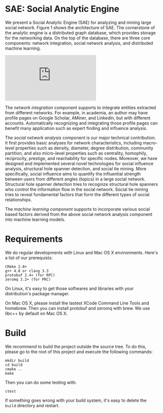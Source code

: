 SAE: Social Analytic Engine
============
We present a Social Analytic Engine (SAE) for analyzing and mining large social network. Figure 1
shows the architecture of SAE. The cornerstone of the analytic engine is a distributed graph database, which provides storage for the networking data. On the top of the database, there are three core components: network integration, social network analysis, and distributed machine learning. 

![](http://keg.cs.tsinghua.edu.cn/jietang/publications/KDD13-poster-SAE.pdf)

The *network integration* component supports to integrate entities extracted from different networks. For example, in academia, an author may have profile pages on Google Scholar, AMiner, and LinkedIn, but with different accounts. Automatically recognizing and integrating those profile pages can benefit many application such as expert finding and influence analysis.

The *social network analysis* component is our major technical contribution. It first provides basic analyses for network characteristics, including macro-level properties such as density, diameter, degree distribution, community partition, and also micro-level properties such as centrality, homophily, reciprocity, prestige, and reachability for specific nodes. Moreover, we have designed and implemented several novel technologies for social influence analysis, structural hole spanner detection, and social tie mining. More specifically, social influence aims to quantify the influential strength between users from different angles (topics) in a large social network. Structural hole spanner detection tries to recognize structural hole spanners who control the information flow in the social network. Social tie mining tries to reveal fundamental factors that form the different types of social relationships.

The *machine learning component* supports to incorporate various social based factors derived from the above social network analysis component into machine learning models.  

Requirements
============

We do regular developments with Linux and Mac OS X environments. Here's a list of our prerequists:

	CMake 2.8+
	g++ 4.8 or clang 3.3
	protobuf 2.4+ (for RPC)
	zeromq 3.2+ (for PRC)

On Linux, it's easy to get those softwares and libraries with your distribution's package manager.

On Mac OS X, please install the lastest XCode Command Line Tools and homebrew. Then you can install protobuf and zeromq with brew. We use libc++ by default on Mac OS X.

Build
=====

We recommend to build the project outside the source tree. To do this, please go to the root of this project and execute the following commands:

	mkdir build
	cd build
	cmake ..
	make

Then you can do some testing with:

	ctest

If something goes wrong with your build system, it's easy to delete the `build` directory and restart.
